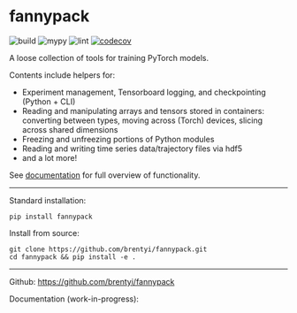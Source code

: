 # fannypack

![build](https://github.com/brentyi/fannypack/workflows/build/badge.svg)
![mypy](https://github.com/brentyi/fannypack/workflows/mypy/badge.svg?branch=master)
![lint](https://github.com/brentyi/fannypack/workflows/lint/badge.svg)
[![codecov](https://codecov.io/gh/brentyi/fannypack/branch/master/graph/badge.svg)](https://codecov.io/gh/brentyi/fannypack)

A loose collection of tools for training PyTorch models.

Contents include helpers for:

- Experiment management, Tensorboard logging, and checkpointing (Python + CLI)
- Reading and manipulating arrays and tensors stored in containers: converting
  between types, moving across (Torch) devices, slicing across shared dimensions
- Freezing and unfreezing portions of Python modules
- Reading and writing time series data/trajectory files via hdf5
- and a lot more!

See [documentation](https://brentyi.github.io/fannypack) for full overview of
functionality.

---

Standard installation:

```
pip install fannypack
```

Install from source:

```
git clone https://github.com/brentyi/fannypack.git
cd fannypack && pip install -e .
```

---

Github: https://github.com/brentyi/fannypack

Documentation (work-in-progress):
